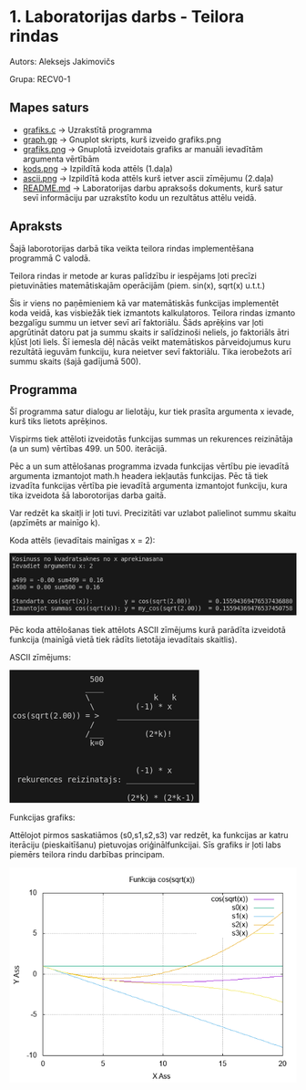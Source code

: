 # 1. Laboratorijas darbs - Teilora rindas
Autors: Aleksejs Jakimovičs

Grupa: RECV0-1
## Mapes saturs
- [grafiks.c](https://github.com/Aleksejs63/RTR105/blob/main/darbi/1ld_series/grafiks.c) -> Uzrakstītā programma
- [graph.gp](https://github.com/Aleksejs63/RTR105/blob/main/darbi/1ld_series/graph.gp) -> Gnuplot skripts, kurš izveido grafiks.png
- [grafiks.png](https://raw.githubusercontent.com/Aleksejs63/RTR105/main/darbi/1ld_series/grafiks.png) -> Gnuplotā izveidotais grafiks ar manuāli ievadītām argumenta vērtībām
- [kods.png](https://raw.githubusercontent.com/Aleksejs63/RTR105/main/darbi/1ld_series/kods.png) -> Izpildītā koda attēls (1.daļa)
- [ascii.png](https://raw.githubusercontent.com/Aleksejs63/RTR105/main/darbi/1ld_series/ascii.png) -> Izpildītā koda attēls kurš ietver ascii zīmējumu (2.daļa)
- [README.md](https://github.com/Aleksejs63/RTR105/blob/main/darbi/1ld_series/README.md) -> Laboratorijas darbu apraksošs dokuments, kurš satur sevī informāciju par uzrakstīto kodu un rezultātus attēlu veidā.
## Apraksts

Šajā laborotorijas darbā tika veikta teilora rindas implementēšana programmā C valodā. 

Teilora rindas ir metode ar kuras palīdzību ir iespējams ļoti precīzi pietuvināties matemātiskajām operācijām (piem. sin(x), sqrt(x) u.t.t.)

Šis ir viens no paņēmieniem kā var matemātiskās funkcijas implementēt koda veidā, kas visbiežāk tiek izmantots kalkulatoros. Teilora rindas izmanto bezgalīgu summu un ietver sevī arī faktoriālu. Šāds aprēķins var ļoti apgrūtināt datoru pat ja summu skaits ir salīdzinoši neliels, jo faktoriāls ātri kļūst ļoti liels. Šī iemesla dēļ nācās veikt matemātiskos pārveidojumus kuru rezultātā ieguvām funkciju, kura neietver sevī faktoriālu. Tika ierobežots arī summu skaits (šajā gadījumā 500).

## Programma
Šī programma satur dialogu ar lielotāju, kur tiek prasīta argumenta x ievade, kurš tiks lietots aprēķinos. 

Vispirms tiek attēloti izveidotās funkcijas summas un rekurences reizinātāja (a un sum) vērtības 499. un 500. iterācijā.

Pēc a un sum attēlošanas programma izvada funkcijas vērtību pie ievadītā argumenta izmantojot math.h headera iekļautās funkcijas. Pēc tā tiek izvadīta funkcijas vērtība pie ievadītā argumenta izmantojot funkciju, kura tika izveidota šā laborotorijas darba gaitā.

Var redzēt ka skaitļi ir ļoti tuvi. Precizitāti var uzlabot palielinot summu skaitu (apzīmēts ar mainīgo k).

Koda attēls (ievadītais mainīgas x = 2):

![koda attēls](https://raw.githubusercontent.com/Aleksejs63/RTR105/main/darbi/1ld_series/kods.png)

Pēc koda attēlošanas tiek attēlots ASCII zīmējums kurā parādīta izveidotā funkcija (mainīgā vietā tiek rādīts lietotāja ievadītais skaitlis).

ASCII zīmējums:

![ascii attēls](https://raw.githubusercontent.com/Aleksejs63/RTR105/main/darbi/1ld_series/ascii.png)



Funkcijas grafiks:

Attēlojot pirmos saskatiāmos (s0,s1,s2,s3) var redzēt, ka funkcijas ar katru iterāciju (pieskaitīšanu) pietuvojas oriģinālfunkcijai. Sīs grafiks ir ļoti labs piemērs teilora rindu darbības principam.

![funkcijas grafiks](https://raw.githubusercontent.com/Aleksejs63/RTR105/main/darbi/1ld_series/grafiks.png)
